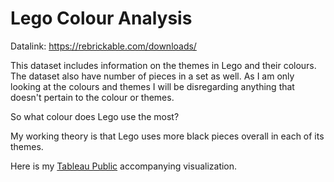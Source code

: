 # Lego Colour Analysis 

Datalink: https://rebrickable.com/downloads/

This dataset includes information on the themes in Lego and their colours. The dataset also have number of pieces in a set as well. As I am only looking at the colours and themes I will be disregarding anything that doesn't pertain to the colour or themes. 

So what colour does Lego use the most?

My working theory is that Lego uses more black pieces overall in each of its themes.

Here is my [Tableau Public](https://public.tableau.com/views/AJLuckCapstoneTableau/MostPopularColoursUsedInLegoThemes?:language=en-US&:display_count=n&:origin=viz_share_link) accompanying visualization.

